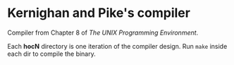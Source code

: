 # Kernighan and Pike's compiler

Compiler from Chapter 8 of *The UNIX Programming Environment*.

Each **hocN** directory is one iteration of the compiler design. Run `make`
inside each dir to compile the binary.
